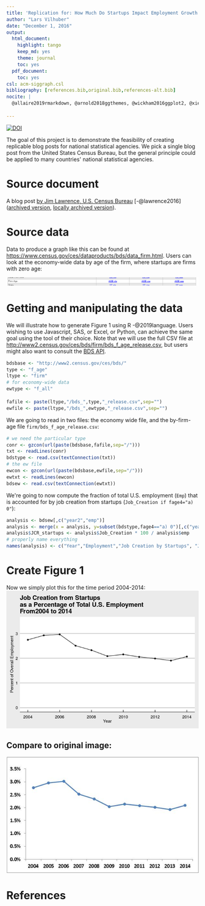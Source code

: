```yaml
---
title: 'Replication for: How Much Do Startups Impact Employment Growth in the U.S.?'
author: "Lars Vilhuber"
date: "December 1, 2016"
output:
  html_document:
    highlight: tango
    keep_md: yes
    theme: journal
    toc: yes
  pdf_document:
    toc: yes
csl: acm-siggraph.csl
bibliography: [references.bib,original.bib,references-alt.bib]
nocite: |
  @allaire2019rmarkdown, @arnold2018ggthemes, @wickham2016ggplot2, @xie2019knitr

---
```

[![DOI](https://zenodo.org/badge/DOI/10.5281/zenodo.400356.svg)](https://doi.org/10.5281/zenodo.400356)



The goal of this project is to demonstrate the feasibility of creating replicable blog posts for national statistical agencies. We pick a single blog post from the United States Census Bureau, but the general principle could be applied to many countries' national statistical agencies.

# Source document
A blog post [by Jim Lawrence, U.S. Census Bureau](http://researchmatters.blogs.census.gov/2016/12/01/how-much-do-startups-impact-employment-growth-in-the-u-s/) [-@lawrence2016] ([archived version](https://web.archive.org/web/20161229210623/http://researchmatters.blogs.census.gov/2016/12/01/how-much-do-startups-impact-employment-growth-in-the-u-s/),  [locally archived version](archive/index.html)).

# Source data
Data to produce a graph like this can be found at https://www.census.gov/ces/dataproducts/bds/data_firm.html. Users can look at the economy-wide data by age of the firm, where startups are firms with zero age:

![Select Firm Age](Selection_316.png)

# Getting and manipulating the data
We will illustrate how to generate Figure 1 using R -@2019language. Users wishing to use Javascript, SAS, or Excel, or Python, can achieve the same goal using the tool of their choice. Note that we will use the full CSV file at http://www2.census.gov/ces/bds/firm/bds_f_age_release.csv, but users might also want to consult the [BDS API](https://www.census.gov/data/developers/data-sets/business-dynamics.html).


```r
bdsbase <- "http://www2.census.gov/ces/bds/"
type <- "f_age"
ltype <- "firm"
# for economy-wide data
ewtype <- "f_all"

fafile <- paste(ltype,"/bds_",type,"_release.csv",sep="")
ewfile <- paste(ltype,"/bds_",ewtype,"_release.csv",sep="")
```

We are going to read in two files: the economy wide file, and the by-firm-age file ` firm/bds_f_age_release.csv `:

```r
# we need the particular type 
conr <- gzcon(url(paste(bdsbase,fafile,sep="/")))
txt <- readLines(conr)
bdstype <- read.csv(textConnection(txt))
# the ew file
ewcon <- gzcon(url(paste(bdsbase,ewfile,sep="/")))
ewtxt <- readLines(ewcon)
bdsew <- read.csv(textConnection(ewtxt))
```
We're going to now compute the fraction of total U.S. employment (`Emp`) that is accounted for by job creation from startups (`Job_Creation if fage4="a) 0"`):


```r
analysis <- bdsew[,c("year2","emp")]
analysis <- merge(x = analysis, y=subset(bdstype,fage4=="a) 0")[,c("year2","Job_Creation")], by="year2")
analysis$JCR_startups <- analysis$Job_Creation * 100 / analysis$emp
# properly name everything
names(analysis) <- c("Year","Employment","Job Creation by Startups", "Job Creation Rate by Startups")
```

# Create Figure 1

Now we simply plot this for the time period 2004-2014:
![](README_files/figure-html/figure1-1.png)<!-- -->

## Compare to original image:

![original image](archive/bds1.jpg)

# References

